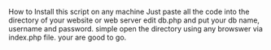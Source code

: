 How to Install this script on any machine
Just paste all the code into the directory of your website or web server
edit db.php and put your db name, username and password.
simple open the directory using any browswer via index.php file.
your are good to go.

